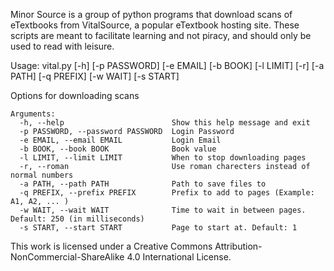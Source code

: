 Minor Source is a group of python programs that download scans of eTextbooks from VitalSource, a popular eTextbook hosting site. These scripts are meant to facilitate learning and not piracy, and should only be used to read with leisure. 

Usage: vital.py [-h] [-p PASSWORD] [-e EMAIL] [-b BOOK] [-l LIMIT] [-r] [-a PATH] [-q PREFIX] [-w WAIT] [-s START]

Options for downloading scans
```
Arguments:
  -h, --help            			Show this help message and exit 
  -p PASSWORD, --password PASSWORD	Login Password 
  -e EMAIL, --email EMAIL			Login Email 
  -b BOOK, --book BOOK  			Book value 
  -l LIMIT, --limit LIMIT			When to stop downloading pages 
  -r, --roman           			Use roman charecters instead of normal numbers 
  -a PATH, --path PATH  			Path to save files to 
  -q PREFIX, --prefix PREFIX		Prefix to add to pages (Example: A1, A2, ... ) 
  -w WAIT, --wait WAIT  			Time to wait in between pages. Default: 250 (in milliseconds) 
  -s START, --start START			Page to start at. Default: 1 
```
This work is licensed under a Creative Commons Attribution-NonCommercial-ShareAlike 4.0 International License.
